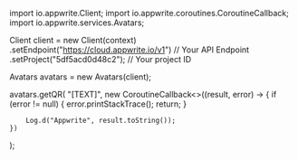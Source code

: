 import io.appwrite.Client;
import io.appwrite.coroutines.CoroutineCallback;
import io.appwrite.services.Avatars;

Client client = new Client(context)
    .setEndpoint("https://cloud.appwrite.io/v1") // Your API Endpoint
    .setProject("5df5acd0d48c2"); // Your project ID

Avatars avatars = new Avatars(client);

avatars.getQR(
    "[TEXT]",
    new CoroutineCallback<>((result, error) -> {
        if (error != null) {
            error.printStackTrace();
            return;
        }

        Log.d("Appwrite", result.toString());
    })
);